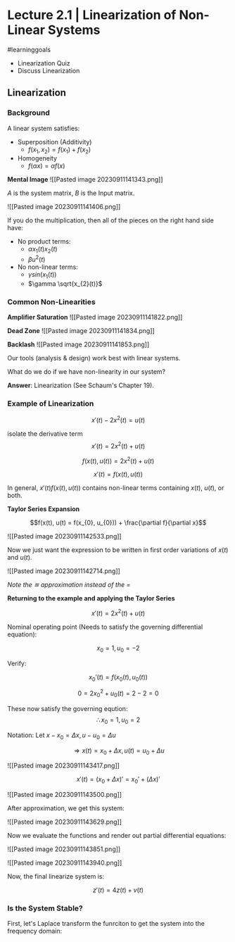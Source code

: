 # Lecture 2.1 | Linearization of Non-Linear Systems
#learninggoals 
- Linearization Quiz
- Discuss Linearization


## Linearization

### Background

A linear system satisfies:
- Superposition (Additivity)
	- $f(x_{1}, x_{2}) = f(x_{1}) +f(x_{2})$
- Homogeneity
	- $f(\alpha x) = \alpha f(x)$

**Mental Image**
![[Pasted image 20230911141343.png]]

$A$ is the system matrix, $B$ is the Input matrix.

![[Pasted image 20230911141406.png]]


If you do the multiplication, then all of the pieces on the right hand side have:
- No product terms:
	- $\alpha x_{1}(t)x_{2}(t)$
	- $\beta u^{2}(t)$ 
- No non-linear terms:
	- $\gamma sin(x_{1}(t))$
	- $\gamma \sqrt{x_{2}(t)}$


### Common Non-Linearities

**Amplifier Saturation**
![[Pasted image 20230911141822.png]]


**Dead Zone**
![[Pasted image 20230911141834.png]]

**Backlash**
![[Pasted image 20230911141853.png]]

Our tools (analysis & design) work best with linear systems.

What do we do if we have non-linearity in our system?

__Answer__: Linearization (See Schaum's Chapter 19).

### Example of Linearization

$$x'(t) - 2x^{2}(t) = u(t)$$

isolate the derivative term
$$x'(t) = 2x^{2}(t) + u(t)$$

$$f(x(t), u(t)) = 2x^{2}(t) + u(t)$$

$$x'(t) = f(x(t), u(t))$$


In general, $x'(t) f(x(t), u(t))$ contains non-linear terms containing $x(t)$, $u(t)$, or both.







**Taylor Series Expansion**

$$f(x(t), u(t) = f(x_{0}, u_{0})) + \frac{\partial f}{\partial x}$$


![[Pasted image 20230911142533.png]]



Now we just want the expression to be written in first order variations of $x(t)$ and $u(t)$.

![[Pasted image 20230911142714.png]]

*Note the $\approxeq$ approximation instead of the $=$*

**Returning to the example and applying the Taylor Series**

$$x'(t) = 2x^{2}(t) + u(t)$$

Nominal operating point (Needs to satisfy the governing differential equation):

$$x_{0}= 1, u_{0} = -2$$

Verify:

$$x_{0}'(t) = f(x_{0}(t), u_{0}(t))$$


$$0 = 2x_{0}^{2}+u_{0}(t) = 2 - 2 = 0$$

These now satisfy the governing eqution:
$$\therefore x_{0}=1, u_{0}=2$$ 


Notation: Let $x-x_{0}= \Delta x, u-u_{0}= \Delta u$

$$\Rightarrow x(t) = x_{0}+ \Delta x, u(t) = u_{0}+ \Delta u$$

![[Pasted image 20230911143417.png]]

$$x'(t) = (x_{0}+\Delta x)' = x_{0}' + (\Delta x)'$$

![[Pasted image 20230911143500.png]]

After approximation, we get this system:

![[Pasted image 20230911143629.png]]



Now we evaluate the functions and render out partial differential equations:

![[Pasted image 20230911143851.png]]





![[Pasted image 20230911143940.png]]


Now, the final linearize system is:

$$z'(t) = 4z(t) + v(t)$$


### Is the System Stable?

First, let's Laplace transform the funrciton to get the system into the frequency domain:










































